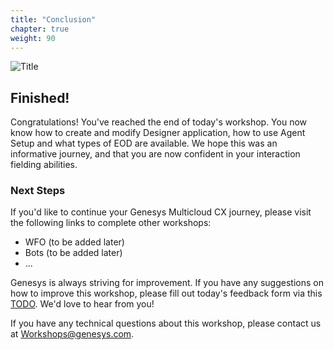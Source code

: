 ```yaml
---
title: "Conclusion"
chapter: true
weight: 90
---
```


![Title](/images/Designer.PNG)

## Finished!

Congratulations! You've reached the end of today's workshop. You now know how to create and modify Designer application, how to use Agent Setup and what types of EOD are available. We hope this was an informative journey, and that you are now confident in your interaction fielding abilities.  

### Next Steps
If you'd like to continue your Genesys Multicloud CX journey, please visit the following links to complete other workshops:

* WFO (to be added later)
* Bots (to be added later)
* ...

Genesys is always striving for improvement. If you have any suggestions on how to improve this workshop, please fill out today's feedback form via this [TODO](TODO). We'd love to hear from you!

If you have any technical questions about this workshop, please contact us at Workshops@genesys.com.
